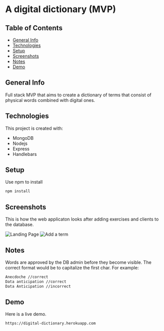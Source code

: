 # A digital dictionary (MVP)
## Table of Contents
* [General Info](#General-Info)
* [Technologies](#Technologies)
* [Setup](#Setup)
* [Screenshots](#Screenshots)
* [Notes](#Notes)
* [Demo](#Demo)

## General Info
Full stack MVP that aims to create a dictionary of terms that consist of physical words combined with digital ones.

## Technologies
This project is created with:
* MongoDB
* Nodejs
* Express
* Handlebars

## Setup

Use npm to install
```bash
npm install
```


## Screenshots
This is how the web applicaton looks after adding exercises and clients to the database.

![Landing Page](https://imgur.com/gE0MUAu.png)
![Add a term](https://imgur.com/H2vSOkm.png)

## Notes
Words are approved by the DB admin before they become visible. The correct format would be to capitalize the first char. For example: 
```bash
Anecdoche //correct
Data anticipation //correct
Data Anticipation //incorrect
```

## Demo
Here is a live demo.

```bash
https://digital-dictionary.herokuapp.com
```




